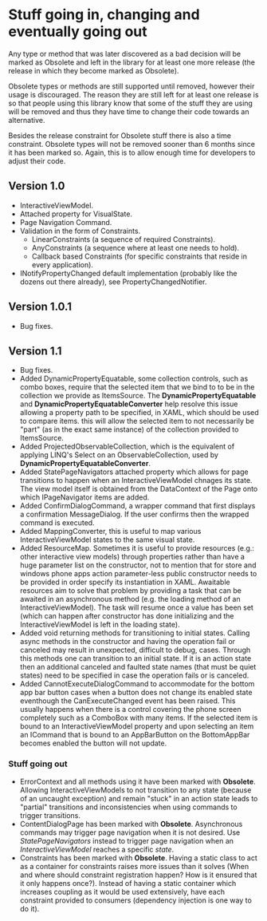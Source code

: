 Stuff going in, changing and eventually going out
=================================================

Any type or method that was later discovered as a bad decision will be marked as Obsolete and left in the
library for at least one more release (the release in which they become marked as Obsolete).

Obsolete types or methods are still supported until removed, however their usage is discouraged. The reason
they are still left for at least one release is so that people using this library know that some of the stuff
they are using will be removed and thus they have time to change their code towards an alternative.

Besides the release constraint for Obsolete stuff there is also a time constraint. Obsolete types will not
be removed sooner than 6 months since it has been marked so. Again, this is to allow enough time for
developers to adjust their code.

Version 1.0
-----------

* InteractiveViewModel.
* Attached property for VisualState.
* Page Navigation Command.
* Validation in the form of Constraints.
    * LinearConstraints (a sequence of required Constraints).
    * AnyConstraints (a sequence where at least one needs to hold).
    * Callback based Constraints (for specific constraints that reside in every application).
* INotifyPropertyChanged default implementation (probably like the dozens out there already), see PropertyChangedNotifier.

Version 1.0.1
-------------

* Bug fixes.

Version 1.1
-----------

* Bug fixes.
* Added DynamicPropertyEquatable, some collection controls, such as combo boxes, require that the selected item that we bind to
to be in the collection we provide as ItemsSource. The **DynamicPropertyEquatable** and **DynamicPropertyEquatableConverter**
help resolve this issue allowing a property path to be specified, in XAML, which should be used to compare items. this
will allow the selected item to not necessarily be "part" (as in the exact same instance) of the collection provided to
ItemsSource.
* Added ProjectedObservableCollection, which is the equivalent of applying LINQ's Select on an ObservableCollection, used by
**DynamicPropertyEquatableConverter**.
* Added StatePageNavigators attached property which allows for page transitions to happen when an InteractiveViewModel chnages its
state. The view model itself is obtained from the DataContext of the Page onto which IPageNavigator items are added.
* Added ConfirmDialogCommand, a wrapper command that first displays a confirmation MessageDialog. If the user confirms then the
wrapped command is executed.
* Added MappingConverter, this is useful to map various InteractiveViewModel states to the same visual state.
* Added ResourceMap. Sometimes it is useful to provide resources (e.g.: other interactive view models) through properties
rather than have a huge parameter list on the constructor, not to mention that for store and windows phone apps action
parameter-less public constructor needs to be provided in order specify its instantiation in XAML. Awaitable resources
aim to solve that problem by providing a task that can be awaited in an asynchronous method (e.g. the loading method
of an InteractiveViewModel). The task will resume once a value has been set (which can happen after constructor
has done initializing and the InteractiveViewModel is left in the loading state).
* Added void returning methods for transitioning to initial states. Calling async methods in the constructor and having
the operation fail or canceled may result in unexpected, difficult to debug, cases. Through this methods one can transition
to an initial state. If it is an action state then an additional canceled and faulted state names (that must be quiet states)
need to be specified in case the operation fails or is canceled.
* Added CannotExecuteDialogCommand to accommodate for the bottom app bar button cases when a button does not change its enabled
state eventhough the CanExecuteChanged event has been raised. This usually happens when there is a control covering the
phone screen completely such as a ComboBox with many items. If the selected item is bound to an InteractiveViewModel property
and upon selecting an item an ICommand that is bound to an AppBarButton on the BottomAppBar becomes enabled the button will
not update.

### Stuff going out

* ErrorContext and all methods using it have been marked with **Obsolete**. Allowing InteractiveViewModels to not
transition to any state (because of an uncaught exception) and remain "stuck" in an action state leads to "partial"
transitions and inconsistencies when using commands to trigger transitions.
* ContentDialogPage has been marked with **Obsolete**. Asynchronous commands may trigger page navigation when it is
not desired. Use *StatePageNavigators* instead to trigger page navigation when an *InteractiveViewModel* reaches a
specific *state*.
* Constraints has been marked with **Obsolete**. Having a static class to act as a container for constraints raises
more issues than it solves (When and where should constraint registration happen? How is it ensured that it only happens
once?). Instead of having a static container which increases coupling as it would be used extensively, have each constraint
provided to consumers (dependency injection is one way to do it).